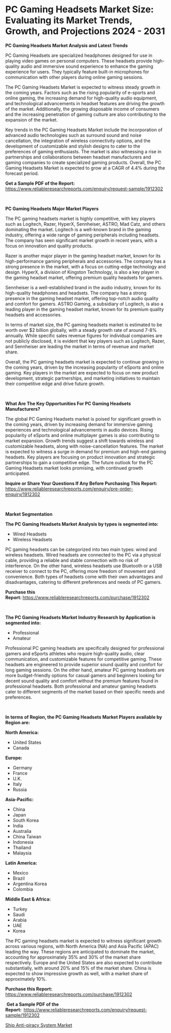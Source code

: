 <p><h1>PC Gaming Headsets Market Size: Evaluating its Market Trends, Growth, and Projections 2024 - 2031</h1></p><p><strong>PC Gaming Headsets Market Analysis and Latest Trends</strong></p>
<p><p>PC Gaming Headsets are specialized headphones designed for use in playing video games on personal computers. These headsets provide high-quality audio and immersive sound experience to enhance the gaming experience for users. They typically feature built-in microphones for communication with other players during online gaming sessions.</p><p>The PC Gaming Headsets Market is expected to witness steady growth in the coming years. Factors such as the rising popularity of e-sports and online gaming, the increasing demand for high-quality audio equipment, and technological advancements in headset features are driving the growth of the market. Additionally, the growing disposable income of consumers and the increasing penetration of gaming culture are also contributing to the expansion of the market.</p><p>Key trends in the PC Gaming Headsets Market include the incorporation of advanced audio technologies such as surround sound and noise cancellation, the integration of wireless connectivity options, and the development of customizable and stylish designs to cater to the preferences of gaming enthusiasts. The market is also witnessing a rise in partnerships and collaborations between headset manufacturers and gaming companies to create specialized gaming products. Overall, the PC Gaming Headsets Market is expected to grow at a CAGR of 4.4% during the forecast period.</p></p>
<p><strong>Get a Sample PDF of the Report:&nbsp;</strong> <a href="https://www.reliableresearchreports.com/enquiry/request-sample/1912302">https://www.reliableresearchreports.com/enquiry/request-sample/1912302</a></p>
<p>&nbsp;</p>
<p><strong>PC Gaming Headsets Major Market Players</strong></p>
<p><p>The PC gaming headsets market is highly competitive, with key players such as Logitech, Razer, HyperX, Sennheiser, ASTRO, Mad Catz, and others dominating the market. Logitech is a well-known brand in the gaming industry, offering a wide range of gaming peripherals including headsets. The company has seen significant market growth in recent years, with a focus on innovation and quality products.</p><p>Razer is another major player in the gaming headset market, known for its high-performance gaming peripherals and accessories. The company has a strong presence in the market, with a focus on cutting-edge technology and design. HyperX, a division of Kingston Technology, is also a key player in the gaming headset market, offering premium quality headsets for gamers.</p><p>Sennheiser is a well-established brand in the audio industry, known for its high-quality headphones and headsets. The company has a strong presence in the gaming headset market, offering top-notch audio quality and comfort for gamers. ASTRO Gaming, a subsidiary of Logitech, is also a leading player in the gaming headset market, known for its premium quality headsets and accessories.</p><p>In terms of market size, the PC gaming headsets market is estimated to be worth over $2 billion globally, with a steady growth rate of around 7-8% annually. While specific sales revenue figures for individual companies are not publicly disclosed, it is evident that key players such as Logitech, Razer, and Sennheiser are leading the market in terms of revenue and market share.</p><p>Overall, the PC gaming headsets market is expected to continue growing in the coming years, driven by the increasing popularity of eSports and online gaming. Key players in the market are expected to focus on new product development, strategic partnerships, and marketing initiatives to maintain their competitive edge and drive future growth.</p></p>
<p>&nbsp;</p>
<p><strong>What Are The Key Opportunities For PC Gaming Headsets Manufacturers?</strong></p>
<p><p>The global PC Gaming Headsets market is poised for significant growth in the coming years, driven by increasing demand for immersive gaming experiences and technological advancements in audio devices. Rising popularity of eSports and online multiplayer games is also contributing to market expansion. Growth trends suggest a shift towards wireless and customizable headsets, along with noise-cancellation features. The market is expected to witness a surge in demand for premium and high-end gaming headsets. Key players are focusing on product innovation and strategic partnerships to gain a competitive edge. The future outlook for the PC Gaming Headsets market looks promising, with continued growth anticipated.</p></p>
<p><strong>Inquire or Share Your Questions If Any Before Purchasing This Report:</strong> <a href="https://www.reliableresearchreports.com/enquiry/pre-order-enquiry/1912302">https://www.reliableresearchreports.com/enquiry/pre-order-enquiry/1912302</a></p>
<p>&nbsp;</p>
<p><strong>Market Segmentation</strong></p>
<p><strong>The PC Gaming Headsets Market Analysis by types is segmented into:</strong></p>
<p><ul><li>Wired Headsets</li><li>Wireless Headsets</li></ul></p>
<p><p>PC gaming headsets can be categorized into two main types: wired and wireless headsets. Wired headsets are connected to the PC via a physical cable, providing a reliable and stable connection with no risk of interference. On the other hand, wireless headsets use Bluetooth or a USB receiver to connect to the PC, offering more freedom of movement and convenience. Both types of headsets come with their own advantages and disadvantages, catering to different preferences and needs of PC gamers.</p></p>
<p><strong>Purchase this Report:&nbsp;</strong><a href="https://www.reliableresearchreports.com/purchase/1912302">https://www.reliableresearchreports.com/purchase/1912302</a></p>
<p>&nbsp;</p>
<p><strong>The PC Gaming Headsets Market Industry Research by Application is segmented into:</strong></p>
<p><ul><li>Professional</li><li>Amateur</li></ul></p>
<p><p>Professional PC gaming headsets are specifically designed for professional gamers and eSports athletes who require high-quality audio, clear communication, and customizable features for competitive gaming. These headsets are engineered to provide superior sound quality and comfort for long gaming sessions. On the other hand, amateur PC gaming headsets are more budget-friendly options for casual gamers and beginners looking for decent sound quality and comfort without the premium features found in professional headsets. Both professional and amateur gaming headsets cater to different segments of the market based on their specific needs and preferences.</p></p>
<p>&nbsp;</p>
<p><strong>In terms of Region, the PC Gaming Headsets Market Players available by Region are:</strong></p>
<p>
    <p> <strong> North America: </strong>
        <ul>
            <li>United States</li>
            <li>Canada</li>
        </ul>
        </p> 
    <p> <strong> Europe: </strong>
        <ul>
            <li>Germany</li>
            <li>France</li>
            <li>U.K.</li>
            <li>Italy</li>
            <li>Russia</li>
        </ul>
        </p> 
    <p> <strong> Asia-Pacific: </strong>
        <ul>
            <li>China</li>
            <li>Japan</li>
            <li>South Korea</li>
            <li>India</li>
            <li>Australia</li>
            <li>China Taiwan</li>
            <li>Indonesia</li>
            <li>Thailand</li>
            <li>Malaysia</li>
        </ul>
        </p> 
    <p> <strong> Latin America: </strong>
        <ul>
            <li>Mexico</li>
            <li>Brazil</li>
            <li>Argentina Korea</li>
            <li>Colombia</li>
        </ul>
        </p> 
    <p> <strong> Middle East & Africa: </strong>
        <ul>
            <li>Turkey</li>
            <li>Saudi</li>
            <li>Arabia</li>
            <li>UAE</li>
            <li>Korea</li>
        </ul>
    </p>
    </p>
<p><p>The PC gaming headsets market is expected to witness significant growth across various regions, with North America (NA) and Asia Pacific (APAC) leading the way. These regions are anticipated to dominate the market, accounting for approximately 35% and 30% of the market share respectively. Europe and the United States are also expected to contribute substantially, with around 20% and 15% of the market share. China is expected to show impressive growth as well, with a market share of approximately 10%.</p></p>
<p><strong>Purchase this Report: </strong><a href="https://www.reliableresearchreports.com/purchase/1912302">https://www.reliableresearchreports.com/purchase/1912302</a></p>
<p>&nbsp;<strong>Get a Sample PDF of the Report:&nbsp;&nbsp;</strong><a href="https://www.reliableresearchreports.com/enquiry/request-sample/1912302">https://www.reliableresearchreports.com/enquiry/request-sample/1912302</a></p>
<p><strong></strong></p>
<p><p><a href="https://faithful-glue-af3.notion.site/Ship-Anti-piracy-System-Market-Analysis-and-Market-Size-Global-Industry-Overview-Market-Segmentati-cf9dd43d468b4e6b9b303e366cb59fa5">Ship Anti-piracy System Market</a></p></p>